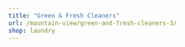 ```yaml
---
title: "Green & Fresh Cleaners"
url: /mountain-view/green-and-fresh-cleaners-3/
shop: laundry
---
```

